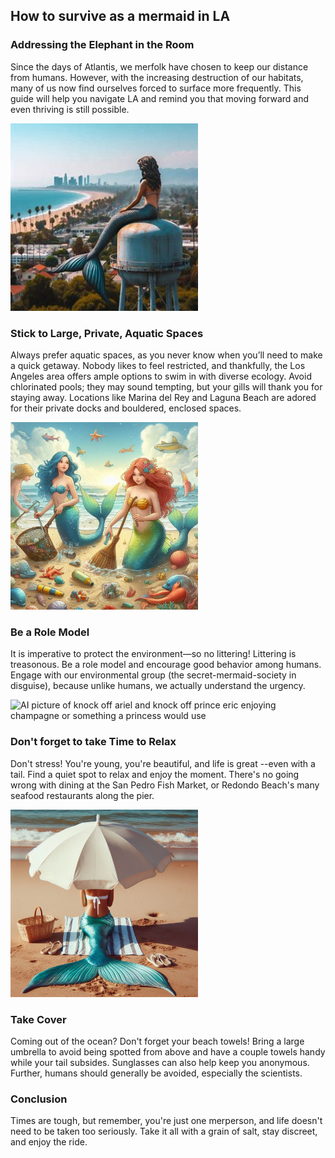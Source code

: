 ## How to survive as a mermaid in LA

### Addressing the Elephant in the Room
Since the days of Atlantis, we merfolk have chosen to keep our distance from humans. However, with the increasing destruction of our habitats, many of us now find ourselves forced to surface more frequently. This guide will help you navigate LA and remind you that moving forward and even thriving is still possible.

<img src="OIG1.h.jpg" width="300">

### Stick to Large, Private, Aquatic Spaces
Always prefer aquatic spaces, as you never know when you’ll need to make a quick getaway. Nobody likes to feel restricted, and thankfully, the Los Angeles area offers ample options to swim in with diverse ecology. Avoid chlorinated pools; they may sound tempting, but your gills will thank you for staying away. Locations like Marina del Rey and Laguna Beach are adored for their private docks and bouldered, enclosed spaces.

<img src="OIG2.T5..jpg" width="300">

### Be a Role Model
It is imperative to protect the environment—so no littering! Littering is treasonous. Be a role model and encourage good behavior among humans. Engage with our environmental group (the secret-mermaid-society in disguise), because unlike humans, we actually understand the urgency.

<img src="" alt="AI picture of knock off ariel and knock off  prince eric enjoying champagne or something a princess would use">

### Don't forget to take Time to Relax
Don't stress! You're young, you're beautiful, and life is great --even with a tail. Find a quiet spot to relax and enjoy the moment. There's no going wrong with dining at the San Pedro Fish Market, or Redondo Beach's many seafood restaurants along the pier.

<img width="300" src="https://github.com/steventhestudent/how-to-survive-as-a-mermaid-in-la/blob/main/_a4acd498-f160-44c0-b331-e116640428bb.jpg?raw=true">

### Take Cover
Coming out of the ocean? Don't forget your beach towels! Bring a large umbrella to avoid being spotted from above and have a couple towels handy while your tail subsides. Sunglasses can also help keep you anonymous. Further, humans should generally be avoided, especially the scientists.

### Conclusion
Times are tough, but remember, you're just one merperson, and life doesn't need to be taken too seriously. Take it all with a grain of salt, stay discreet, and enjoy the ride.
